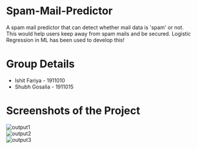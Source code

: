 # Spam-Mail-Predictor
A spam mail predictor that can detect whether mail data is 'spam' or not. This would help users keep away from spam mails and be secured.
Logistic Regression in ML has been used to develop this!

# Group Details
- Ishit Fariya - 1911010
- Shubh Gosalia - 1911015

 # Screenshots of the Project
![output1](https://user-images.githubusercontent.com/75128988/154496690-895b52cb-289b-4bb0-a6f5-f205231f759b.JPG)
 <br>
![output2](https://user-images.githubusercontent.com/75128988/154496676-01a50a15-2af4-4928-b222-0ff0af8bb4f9.JPG)
<br>
![output3](https://user-images.githubusercontent.com/75128988/154496681-27583c02-eba2-49ed-b3b2-94fdca3c066c.JPG)
<br>
